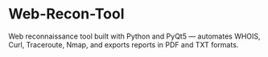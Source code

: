 # Web-Recon-Tool
Web reconnaissance tool built with Python and PyQt5 — automates WHOIS, Curl, Traceroute, Nmap, and exports reports in PDF and TXT formats.
